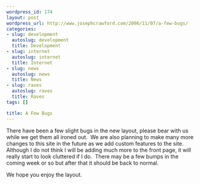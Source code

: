 ```yaml
--- 
wordpress_id: 174
layout: post
wordpress_url: http://www.josephcrawford.com/2006/11/07/a-few-bugs/
categories: 
- slug: development
  autoslug: development
  title: Development
- slug: internet
  autoslug: internet
  title: Internet
- slug: news
  autoslug: news
  title: News
- slug: raves
  autoslug: raves
  title: Raves
tags: []

title: A Few Bugs
---
```


There have been a few slight bugs in the new layout, please bear with us while we get them all ironed out.  We are also planning to make many more changes to this site in the future as we add custom features to the site.  Although I do not think I will be adding much more to the front page, it will really start to look cluttered if I do.  There may be a few bumps in the coming week or so but after that it should be back to normal.

We hope you enjoy the layout.
